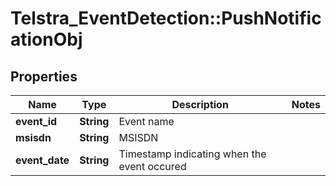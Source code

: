 # Telstra_EventDetection::PushNotificationObj

## Properties
Name | Type | Description | Notes
------------ | ------------- | ------------- | -------------
**event_id** | **String** | Event name | 
**msisdn** | **String** | MSISDN | 
**event_date** | **String** | Timestamp indicating when the event occured | 


